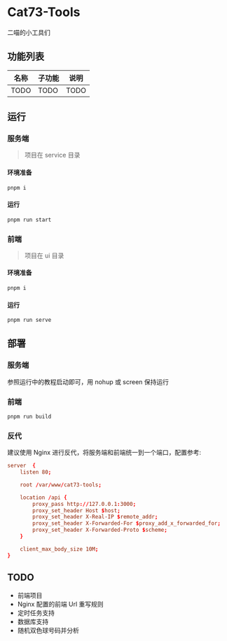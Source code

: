 # Cat73-Tools
二喵的小工具们

## 功能列表
| 名称 | 子功能 | 说明 |
| ---- | ------ | ---- |
| TODO | TODO | TODO |

## 运行
### 服务端
> 项目在 service 目录

#### 环境准备
```sh
pnpm i
```

#### 运行
```sh
pnpm run start
```

### 前端
> 项目在 ui 目录

#### 环境准备
```sh
pnpm i
```

#### 运行
```sh
pnpm run serve
```

## 部署
### 服务端
参照运行中的教程启动即可，用 nohup 或 screen 保持运行

### 前端
```sh
pnpm run build
```

### 反代
建议使用 Nginx 进行反代，将服务端和前端统一到一个端口，配置参考:

```conf
server	{
    listen 80;

    root /var/www/cat73-tools;

    location /api {
        proxy_pass http://127.0.0.1:3000;
        proxy_set_header Host $host;
        proxy_set_header X-Real-IP $remote_addr;
        proxy_set_header X-Forwarded-For $proxy_add_x_forwarded_for;
        proxy_set_header X-Forwarded-Proto $scheme;
    }

    client_max_body_size 10M;
}
```

## TODO
* 前端项目
* Nginx 配置的前端 Url 重写规则
* 定时任务支持
* 数据库支持
* 随机双色球号码并分析
